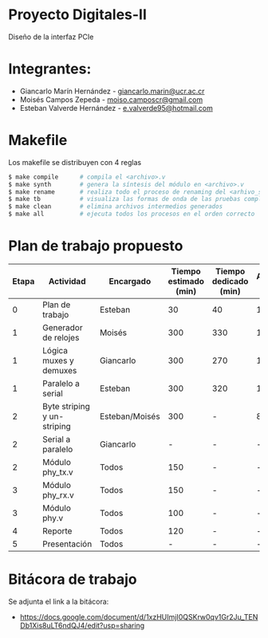 # Proyecto Digitales-II 
Diseño de la interfaz PCIe

# Integrantes:

* Giancarlo Marín Hernández - giancarlo.marin@ucr.ac.cr
* Moisés Campos Zepeda - moiso.camposcr@gmail.com
* Esteban Valverde Hernández - e.valverde95@hotmail.com

# Makefile

Los makefile se distribuyen con 4 reglas
```bash
$ make compile 		# compila el <archivo>.v
$ make synth  		# genera la síntesis del módulo en <archivo>.v
$ make rename		# realiza todo el proceso de renaming del <arhivo_synth>.v
$ make tb 			# visualiza las formas de onda de las pruebas completas con GTKWave del banco de pruebas
$ make clean 		# elimina archivos intermedios generados
$ make all			# ejecuta todos los procesos en el orden correcto
```


# Plan de trabajo propuesto
| Etapa | Actividad | Encargado | Tiempo  estimado (min) | Tiempo  dedicado (min)| Avance (%) | Fecha  de entrega | Comentarios |
|-------|-----------------------------|-----------|------------------------|------------------------|-------------------|-------------|-------------|
| 0 | Plan de trabajo | Esteban | 30 | 40 | 100 | 15/5/19 | Finalizado |
| 1 | Generador de relojes | Moisés | 300 | 330| 100 | 15/5/19 | Finalizado |
| 1 | Lógica muxes y demuxes | Giancarlo | 300 | 270| 100 | 15/5/19 | Finalizado |
| 1 | Paralelo a serial | Esteban | 300 | 320 | 100 | 15/5/19 | Finalizado |
| 2 | Byte striping y un-striping | Esteban/Moisés |300 |- |80  | 22/5/19 | Terminado |
| 2 | Serial a paralelo | Giancarlo | - | - | - | 22/5/19 | Terminado |
| 2 | Módulo phy_tx.v | Todos | 150 |- |- | 22/5/19 | Terminado |
| 3 | Módulo phy_rx.v | Todos | 150 |- |- | 29/5/19 | Terminado |
| 3 | Módulo phy.v | Todos | 100 | - | - | 29/5/19 | En progreso |
| 4 | Reporte | Todos | 120 |- |- | 1/6/19 | - |
| 5 | Presentación | Todos |- |- |-  | 5/6/19 | - |

# Bitácora de trabajo

Se adjunta el link a la bitácora:
* https://docs.google.com/document/d/1xzHUImjI0QSKrw0qv1Gr2Ju_TENDb1Xis8uLT6ndQJ4/edit?usp=sharing
